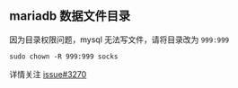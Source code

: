 ## mariadb 数据文件目录

因为目录权限问题，mysql 无法写文件，请将目录改为 `999:999`

```shell
sudo chown -R 999:999 socks
```

详情关注 [issue#3270](/docker/compose/issue/3270)
